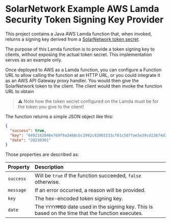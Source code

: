 # SolarNetwork Example AWS Lamda Security Token Signing Key Provider

This project contains a Java AWS Lamda function that, when invoked, returns a signing key derived
from a [SolarNetwork token secret][sn-auth].

The purpose of this Lamda function is to provide a token signing key to clients, without exposing
the actual token secret. This implementation serves as an example only.

Once deployed to AWS as a Lamda function, you can configure a Function URL to allow calling the
function at an HTTP URL, or you could integrate it as an AWS API Gateway proxy handler. You would
then give the SolarNetwork token to the client. The client would then invoke the function URL to
obtain

> :warning: Note how the token secret configured on the Lamda must be for the token you give to the
> client!

The function returns a simple JSON object like this:

```json
{
  "success": true,
  "key": "6492162046e769f9a3468cbc1992c92003233cf81c507fae5e39cd23674d2786",
  "date": "20230301"
}
```

Those properties are described as:

| Property | Description |
|:---------|:------------|
| `success` | Will be `true` if the function succeeded, `false` otherwise. |
| `message` | If an error occurred, a reason will be provided. |
| `key`     | The hex-encoded token signing key. |
| `date`    | The `YYYYMMDD` date used in the signing key. This is based on the time that the function executes. |

[sn-auth]: https://github.com/SolarNetwork/solarnetwork/wiki/SolarNet-API-authentication-scheme-V2

